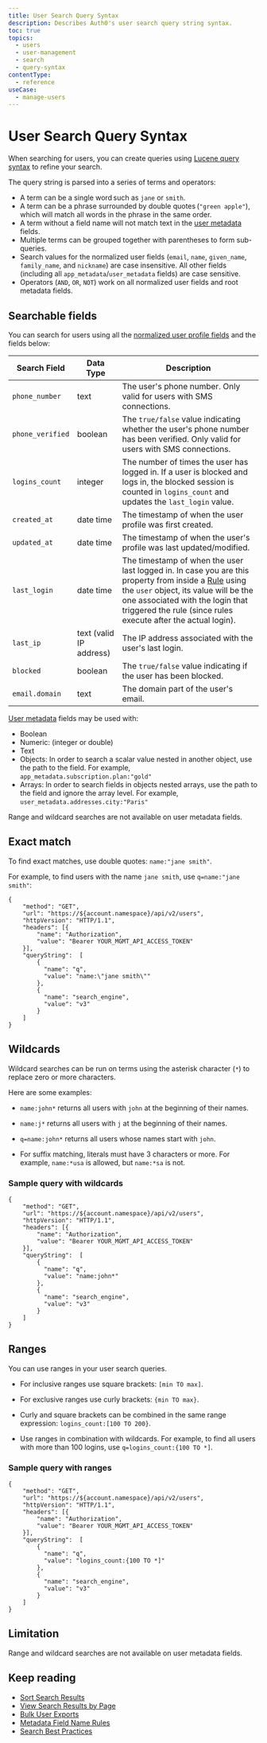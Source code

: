 ```yaml
---
title: User Search Query Syntax
description: Describes Auth0's user search query string syntax.
toc: true
topics:
  - users
  - user-management
  - search
  - query-syntax
contentType:
  - reference
useCase:
  - manage-users
---
```


# User Search Query Syntax

When searching for users, you can create queries using [Lucene query syntax](http://www.lucenetutorial.com/lucene-query-syntax.html) to refine your search.

The query string is parsed into a series of terms and operators:

* A term can be a single word such as `jane` or `smith`.
* A term can be a phrase surrounded by double quotes (`"green apple"`), which will match all words in the phrase in the same order.
* A term without a field name will not match text in the [user metadata](/users/concepts/overview-user-metadata) fields.
* Multiple terms can be grouped together with parentheses to form sub-queries.
* Search values for the normalized user fields (`email`, `name`, `given_name`, `family_name`, and `nickname`) are case insensitive. All other fields (including all `app_metadata`/`user_metadata` fields) are case sensitive.
* Operators (`AND`, `OR`, `NOT`) work on all normalized user fields and root metadata fields.

## Searchable fields

You can search for users using all the [normalized user profile fields](/users/normalized/auth0/normalized-user-profile-schema) and the fields below:

Search Field | Data Type | Description
------|------|-----
`phone_number` | text | The user's phone number. Only valid for users with SMS connections.
`phone_verified` | boolean | The `true/false` value indicating whether the user's phone number has been verified. Only valid for users with SMS connections.
`logins_count` | integer | The number of times the user has logged in. If a user is blocked and logs in, the blocked session is counted in `logins_count` and updates the `last_login` value.
`created_at` | date time | The timestamp of when the user profile was first created.
`updated_at` | date time | The timestamp of when the user's profile was last updated/modified.
`last_login` | date time | The timestamp of when the user last logged in. In case you are this property from inside a [Rule](/rules) using the `user` object, its value will be the one associated with the login that triggered the rule (since rules execute after the actual login).
`last_ip` | text (valid IP address) | The IP address associated with the user's last login.
`blocked` | boolean | The `true/false` value indicating if the user has been blocked.
`email.domain` | text | The domain part of the user's email.

[User metadata](/users/concepts/overview-user-metadata) fields may be used with:
    
* Boolean
* Numeric: (integer or double)
* Text
* Objects: In order to search a scalar value nested in another object, use the path to the field. For example, `app_metadata.subscription.plan:"gold"`
* Arrays: In order to search fields in objects nested arrays, use the path to the field and ignore the array level. For example, `user_metadata.addresses.city:"Paris"`

Range and wildcard searches are not available on user metadata fields.

## Exact match

To find exact matches, use double quotes: `name:"jane smith"`.

For example, to find users with the name `jane smith`, use `q=name:"jane smith"`:

```har
{
    "method": "GET",
    "url": "https://${account.namespace}/api/v2/users",
    "httpVersion": "HTTP/1.1",
    "headers": [{
        "name": "Authorization",
        "value": "Bearer YOUR_MGMT_API_ACCESS_TOKEN"
    }],
    "queryString":  [
        {
          "name": "q",
          "value": "name:\"jane smith\""
        },
        {
          "name": "search_engine",
          "value": "v3"
        }
    ]
}
```

## Wildcards

Wildcard searches can be run on terms using the asterisk character (`*`) to replace zero or more characters. 

Here are some examples: 

* `name:john*` returns all users with `john` at the beginning of their names. 

* `name:j*` returns all users with `j` at the beginning of their names.

* `q=name:john*` returns all users whose names start with `john`.

* For suffix matching, literals must have 3 characters or more. For example, `name:*usa` is allowed, but `name:*sa` is not.

### Sample query with wildcards

```har
{
    "method": "GET",
    "url": "https://${account.namespace}/api/v2/users",
    "httpVersion": "HTTP/1.1",
    "headers": [{
        "name": "Authorization",
        "value": "Bearer YOUR_MGMT_API_ACCESS_TOKEN"
    }],
    "queryString":  [
        {
          "name": "q",
          "value": "name:john*"
        },
        {
          "name": "search_engine",
          "value": "v3"
        }
    ]
}
```

## Ranges

You can use ranges in your user search queries. 

* For inclusive ranges use square brackets: `[min TO max]`.

* For exclusive ranges use curly brackets: `{min TO max}`.

* Curly and square brackets can be combined in the same range expression: `logins_count:[100 TO 200}`. 

* Use ranges in combination with wildcards. For example, to find all users with more than 100 logins, use `q=logins_count:{100 TO *]`.

### Sample query with ranges

```har
{
    "method": "GET",
    "url": "https://${account.namespace}/api/v2/users",
    "httpVersion": "HTTP/1.1",
    "headers": [{
        "name": "Authorization",
        "value": "Bearer YOUR_MGMT_API_ACCESS_TOKEN"
    }],
    "queryString":  [
        {
          "name": "q",
          "value": "logins_count:{100 TO *]"
        },
        {
          "name": "search_engine",
          "value": "v3"
        }
    ]
}
```

## Limitation

Range and wildcard searches are not available on user metadata fields.

## Keep reading

* [Sort Search Results](/users/search/v3/sort-search-results)
* [View Search Results by Page](/users/search/v3/view-search-results-by-page)
* [Bulk User Exports](/users/guides/bulk-user-exports)
* [Metadata Field Name Rules](/users/references/metadata-field-name-rules)
* [Search Best Practices](/best-practices/search-best-practices)
